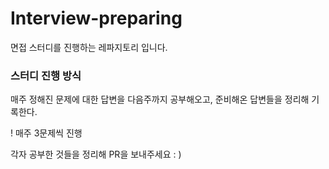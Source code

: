 # Interview-preparing
면접 스터디를 진행하는 레파지토리 입니다.

### 스터디 진행 방식

매주 정해진 문제에 대한 답변을 다음주까지 공부해오고,
준비해온 답변들을 정리해 기록한다.

! 매주 3문제씩 진행

각자 공부한 것들을 정리해 PR을 보내주세요 : )
